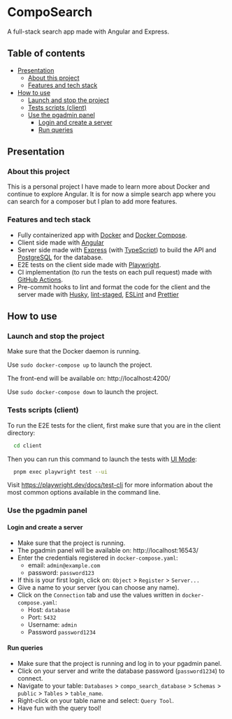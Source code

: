 # CompoSearch

A full-stack search app made with Angular and Express.

## Table of contents

-   [Presentation](#presentation)
    -   [About this project](#about-this-project)
    -   [Features and tech stack](#features-and-tech-stack)
-   [How to use](#how-to-use)
    -   [Launch and stop the project](#launch-and-stop-the-project)
      - [Tests scripts (client)](#tests-scripts-client)
    -   [Use the pgadmin panel](#use-the-pgadmin-panel)
        - [Login and create a server](#login-and-create-a-server)
        - [Run queries](#run-queries)

## Presentation

### About this project

This is a personal project I have made to learn more about Docker and continue to explore Angular. It is for now a simple search app where you can search for a composer but I plan to add more features.

### Features and tech stack

- Fully containerized app with [Docker](https://www.docker.com/) and [Docker Compose](https://docs.docker.com/compose/).
- Client side made with [Angular](https://angular.io/)
- Server side made with [Express](https://expressjs.com/) (with [TypeScript](https://www.typescriptlang.org/)) to build the API and [PostgreSQL](https://www.postgresql.org/) for the database.
- E2E tests on the client side made with [Playwright](https://playwright.dev/).
- CI implementation (to run the tests on each pull request) made with [GitHub Actions](https://github.com/features/actions).
- Pre-commit hooks to lint and format the code for the client and the server made with [Husky](https://typicode.github.io/husky/), [lint-staged](https://www.npmjs.com/package/lint-staged), [ESLint](https://eslint.org/) and [Prettier](https://prettier.io/)

## How to use

### Launch and stop the project

Make sure that the Docker daemon is running.

Use `sudo docker-compose up` to launch the project.

The front-end will be available on: http://localhost:4200/

Use `sudo docker-compose down` to launch the project.

### Tests scripts (client)

To run the E2E tests for the client, first make sure that you are in the client directory:

```sh
  cd client
  ```

Then you can run this command to launch the tests with [UI Mode](https://playwright.dev/docs/test-ui-mode):

```sh
  pnpm exec playwright test --ui
  ```


Visit https://playwright.dev/docs/test-cli for more information about the most common options available in the command line.

### Use the pgadmin panel

#### Login and create a server

- Make sure that the project is running.
- The pgadmin panel will be available on: http://localhost:16543/
- Enter the credentials registered in `docker-compose.yaml`:
  - email: `admin@example.com`
  - password: `password123`
- If this is your first login, click on: `Object` > `Register` > `Server...`
- Give a name to your server (you can choose any name).
- Click on the `Connection` tab and use the values written in `docker-compose.yaml`:
  - Host: `database`
  - Port: `5432`
  - Username: `admin`
  - Password `password1234`

#### Run queries

- Make sure that the project is running and log in to your pgadmin panel.
- Click on your server and write the database password (`password1234`) to connect.
- Navigate to your table: `Databases` > `compo_search_database` > `Schemas` > `public` > `Tables` > `table_name`.
- Right-click on your table name and select: `Query Tool`.
- Have fun with the query tool!
